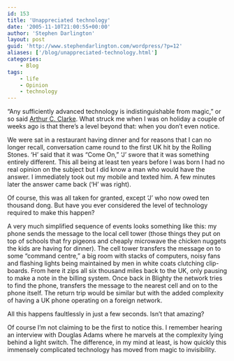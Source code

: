 ```yaml
---
id: 153
title: 'Unappreciated technology'
date: '2005-11-10T21:00:55+00:00'
author: 'Stephen Darlington'
layout: post
guid: 'http://www.stephendarlington.com/wordpress/?p=12'
aliases: ['/blog/unappreciated-technology.html']
categories:
    - Blog
tags:
    - life
    - Opinion
    - technology
---
```


“Any sufficiently advanced technology is indistinguishable from magic,” or so said [Arthur C. Clarke](http://en.wikipedia.org/wiki/Arthur_C._Clarke). What struck me when I was on holiday a couple of weeks ago is that there’s a level beyond that: when you don’t even notice.

We were sat in a restaurant having dinner and for reasons that I can no longer recall, conversation came round to the first UK hit by the Rolling Stones. ‘H’ said that it was “Come On,” ‘J’ swore that it was something entirely different. This all being at least ten years before I was born I had no real opinion on the subject but I did know a man who would have the answer. I immediately took out my mobile and texted him. A few minutes later the answer came back (‘H’ was right).

Of course, this was all taken for granted, except ‘J’ who now owed ten thousand dong. But have you ever considered the level of technology required to make this happen?

A very much simplified sequence of events looks something like this: my phone sends the message to the local cell tower (those things they put on top of schools that fry pigeons and cheaply microwave the chicken nuggets the kids are having for dinner). The cell tower transfers the message on to some “command centre,” a big room with stacks of computers, noisy fans and flashing lights being maintained by men in white coats clutching clip-boards. From here it zips all six thousand miles back to the UK, only pausing to make a note in the billing system. Once back in Blighty the network tries to find the phone, transfers the message to the nearest cell and on to the phone itself. The return trip would be similar but with the added complexity of having a UK phone operating on a foreign network.

All this happens faultlessly in just a few seconds. Isn’t that amazing?

Of course I’m not claiming to be the first to notice this. I remember hearing an interview with Douglas Adams where he marvels at the complexity lying behind a light switch. The difference, in my mind at least, is how quickly this immensely complicated technology has moved from magic to invisibility.